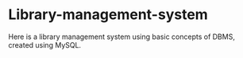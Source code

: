 # Library-management-system
Here is a library management system using basic concepts of DBMS, created using MySQL.
